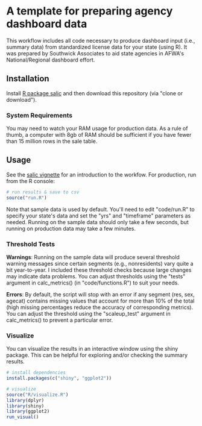 # A template for preparing agency dashboard data

This workflow includes all code necessary to produce dashboard input (i.e., summary data) from standardized license data for your state (using R). It was prepared by Southwick Associates to aid state agencies in AFWA's National/Regional dashboard effort.

## Installation

Install [R package salic](https://southwick-associates.github.io/salic/) and then download this repository (via "clone or download").

### System Requirements

You may need to watch your RAM usage for production data. As a rule of thumb, a computer with 8gb of RAM should be sufficient if you have fewer than 15 million rows in the sale table.

## Usage

See the [salic vignette](https://southwick-associates.github.io/salic/articles/salic.html) for an introduction to the workfow. For production, run from the R console:

``` r
# run results & save to csv
source("run.R")
```

Note that sample data is used by default. You'll need to edit "code/run.R" to specify your state's data and set the "yrs" and "timeframe" parameters as needed. Running on the sample data should only take a few seconds, but running on production data may take a few minutes.

### Threshold Tests

**Warnings**: Running on the sample data will produce several threshold warning messages since certain segments (e.g., nonresidents) vary quite a bit year-to-year. I included these threshold checks because large changes may indicate data problems. You can adjust thresholds using the "tests" argument in calc_metrics() (in "code/functions.R") to suit your needs.

**Errors**: By default, the script will stop with an error if any segment (res, sex, agecat) contains missing values that account for more than 10% of the total (high missing percentages reduce the accuracy of corresponding metrics). You can adjust the threshold using the "scaleup_test" argument in calc_metrics() to prevent a particular error.

### Visualize

You can visualize the results in an interactive window using the shiny package. This can be helpful for exploring and/or checking the summary results.

``` r
# install dependencies
install.packages(c("shiny", "ggplot2"))

# visualize
source("R/visualize.R")
library(dplyr)
library(shiny)
library(ggplot2)
run_visual()
```
